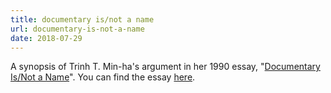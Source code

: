 ```yaml
---
title: documentary is/not a name 
url: documentary-is-not-a-name
date: 2018-07-29
---
```

A synopsis of Trinh T. Min-ha's argument in her 1990 essay, "[Documentary Is/Not a Name](https://www.jstor.org/stable/778886?seq=1#page_scan_tab_contents)". You can find the essay [here](https://lachlankermode.com/trinh-space.pdf).

<!-- <iframe src="https://www.youtube.com/embed/p3LaY2YHJR0" allow="autoplay; encrypted-media" allowfullscreen="" width="600" height="337.5" frameborder="0"></iframe> -->


